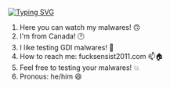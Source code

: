 <a href="https://git.io/typing-svg"><img src="https://readme-typing-svg.demolab.com?font=Impact&pause=1000&width=435&lines=Hello there! 👋;I'm Sensist2K05! 😃;I'm+coding+in+C%2B%2B" alt="Typing SVG" /></a>
1. Here you can watch my malwares! 🙃
2. I'm from Canada! 🕐
3. I like testing GDI malwares! 👀
4. How to reach me: fucksensist2011.com 📫🏠
5. Feel free to testing your malwares! 💥
6. Pronous: he/him 😄
